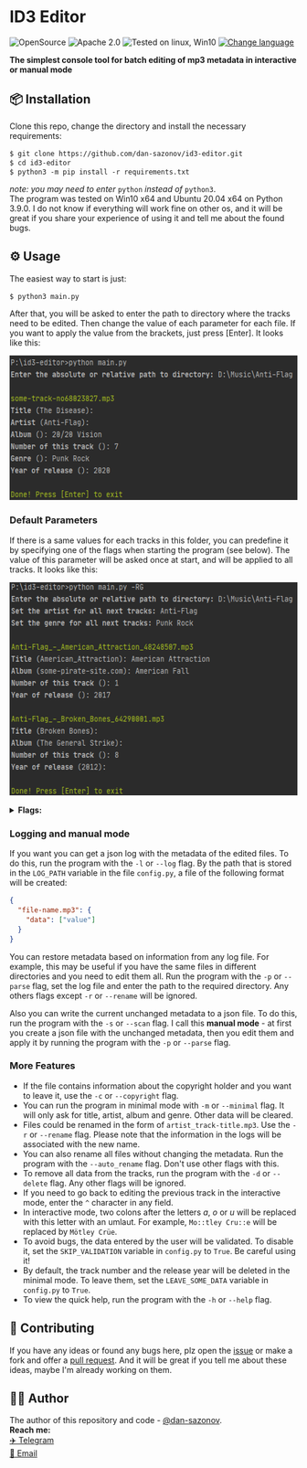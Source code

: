 # ID3 Editor
![OpenSource](https://img.shields.io/badge/Open%20Source-%E2%99%A5-red)
![Apache 2.0](https://img.shields.io/github/license/dan-sazonov/id3-editor)
![Tested on linux, Win10](https://img.shields.io/badge/tested%20on-Linux%20|%20Win10-blue)
[![Change language](https://img.shields.io/badge/%D0%AF%D0%B7%D1%8B%D0%BA%20%D1%80%D0%B8%D0%B4%D0%BC%D0%B8-Ru-9cf)](README_ru.md)<br>

**The simplest console tool for batch editing of mp3 metadata in interactive or manual mode**

## 📦 Installation
Clone this repo, change the directory and install the necessary requirements:
```
$ git clone https://github.com/dan-sazonov/id3-editor.git
$ cd id3-editor
$ python3 -m pip install -r requirements.txt
```
_note: you may need to enter_ `python` _instead of_ `python3`.<br>
The program was tested on Win10 x64 and Ubuntu 20.04 x64 on Python 3.9.0. I do not know if everything will work fine on other os, and it will be great if you share
your experience of using it and tell me about the found bugs.

## ⚙ Usage
The easiest way to start is just:
```
$ python3 main.py
```
After that, you will be asked to enter the path to directory where the tracks need to be edited. Then change the value of each parameter for each file. If you want to
apply the value from the brackets, just press [Enter]. It looks like this:
<p align="center"><img src="./img/demo1.png" width="555" height="253"></p>

<h3>Default Parameters</h3>
If there is a same values for each tracks in this folder, you can predefine it by specifying one of the flags when starting the program (see below). The value of this
parameter will be asked once at start, and will be applied to all tracks. It looks like this:
<p align="center"><img src="./img/demo2.png" width="556" height="373"></p>
<details> 
  <summary><b>Flags:</b></summary>
  <ul>
    <li><code>'-T', '--title'</code> - set a title for all tracks;</li>
    <li><code>'-R', '--artist'</code> - set an artist for all tracks;</li>
    <li><code>'-A', '--album'</code> - set an album for all tracks;</li>
    <li><code>'-N', '--number'</code> - set a number for all tracks;</li>
    <li><code>'-G', '--genre'</code> - set a genre for all tracks;</li>
    <li><code>'-D', '--date'</code> - set a date for all tracks.</li>
  </ul>
</details>

<h3>Logging and manual mode</h3>

If you want you can get a json log with the metadata of the edited files. To do this, run the program with the `-l` or `--log` flag. By the path that is stored in the
`LOG_PATH` variable in the file `config.py`, a file of the following format will be created:
```json
{
  "file-name.mp3": {
    "data": ["value"]
  }
}
 ```
You can restore metadata based on information from any log file. For example, this may be useful if you have the same files in different directories and you need to edit 
them all. Run the program with the `-p` or `--parse` flag, set the log file and enter the path to the required directory. Any others flags except `-r` or `--rename` will be ignored.  
  
Also you can write the current unchanged metadata to a json file. To do this, run the program with the `-s` or `--scan` flag. I call this **manual mode** - at first you
create a json file with the unchanged metadata, then you edit them and apply it by running the program with the `-p` or `--parse` flag.

<h3>More Features</h3>

- If the file contains information about the copyright holder and you want to leave it, use the `-c` or `--copyright` flag.
- You can run the program in minimal mode with `-m` or `--minimal` flag. It will only ask for title, artist, album and genre. Other data will be cleared.
- Files could be renamed in the form of `artist_track-title.mp3`. Use the `-r` or `--rename` flag. Please note that the information in the logs will be associated with the new name.
- You can also rename all files without changing the metadata. Run the program with the `--auto_rename` flag. Don't use other flags with this.
- To remove all data from the tracks, run the program with the `-d` or `--delete` flag. Any other flags will be ignored.
- If you need to go back to editing the previous track in the interactive mode, enter the `^` character in any field.
- In interactive mode, two colons after the letters _a_, _o_ or _u_ will be replaced with this letter with an umlaut. For example, `Mo::tley Cru::e` will be replaced by `Mötley Crüe`.
- To avoid bugs, the data entered by the user will be validated. To disable it, set the `SKIP_VALIDATION` variable in `config.py` to `True`. Be careful using it!
- By default, the track number and the release year will be deleted in the minimal mode. To leave them, set the `LEAVE_SOME_DATA` variable in `config.py` to `True`.
- To view the quick help, run the program with the `-h` or `--help` flag.

## 🤝 Contributing
If you have any ideas or found any bugs here, plz open the [issue](https://github.com/dan-sazonov/id3-editor/issues)
 or make a fork and offer a [pull request](https://github.com/dan-sazonov/id3-editor/pulls). And it will be
 great if you tell me about these ideas, maybe I'm already working on them.
 
## 👨‍💻 Author
The author of this repository and code - [@dan-sazonov](https://github.com/dan-sazonov). <br>
**Reach me:**<br>
[✈️ Telegram](https://t.me/dan_sazonov) <br>
[📧 Email](mailto:p-294803@yandex.com) <br>
